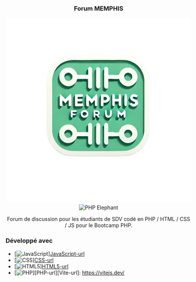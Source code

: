 <a id="readme-top"></a>

<!-- PROJECT LOGO -->
<br />
<div align="center">
  

<h3 align="center">Forum MEMPHIS</h3>
<img src="public/img/mephisForum2_no_background.png">
<img src="https://www.php.net/images/logos/php-elephant.svg" alt="PHP Elephant" width="100">
  <p align="center">
    Forum de discussion pour les étudiants de SDV codé en PHP / HTML / CSS / JS pour le Bootcamp PHP.
    <br />
  </p>
</div>

### Développé avec

- \[![JavaScript][JavaScript.js]][JavaScript-url]
- \[![CSS][CSS.js]][CSS-url]
- \[![HTML5][HTML5.js]][HTML5-url]
- \[![PHP][PHP.js]][PHP-url][Vite-url]: https://vitejs.dev/

<!-- MARKDOWN LINKS & IMAGES -->
<!-- https://www.markdownguide.org/basic-syntax/#reference-style-links -->


[JavaScript.js]: https://img.shields.io/badge/JavaScript-F7DF1E?style=for-the-badge&logo=javascript&logoColor=black
[JavaScript-url]: https://developer.mozilla.org/en-US/docs/Web/JavaScript
[CSS.js]: https://img.shields.io/badge/CSS-1572B6?style=for-the-badge&logo=css3&logoColor=white
[CSS-url]: https://developer.mozilla.org/en-US/docs/Web/CSS
[HTML5.js]: https://img.shields.io/badge/HTML5-E34F26?style=for-the-badge&logo=html5&logoColor=white
[HTML5-url]: https://developer.mozilla.org/en-US/docs/Web/Guide/HTML/HTML5
[PHP.js]: https://img.shields.io/badge/PHP-777BB4?style=for-the-badge&logo=php&logoColor=white
[PHP-url]: https://www.php.net/
